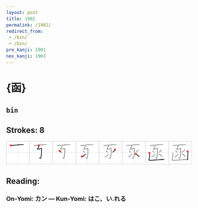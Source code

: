 ```yaml
---
layout: post
title: 1902
permalink: /1902/
redirect_from:
 - /bin/
 - /bin/
pre_kanji: 1901
nex_kanji: 1903
---
```


# {函}

## `bin`

## Strokes: 8

<div class="stroke"><img src="../images/E587BD.png" /></div>

## Reading:

### On-Yomi: カン &mdash; Kun-Yomi: はこ、い.れる
